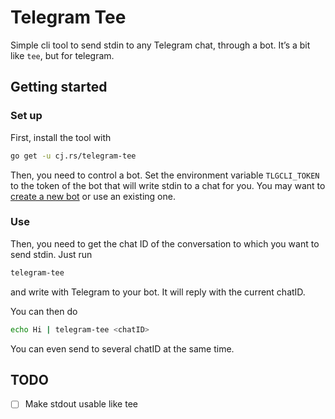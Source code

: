 <!-- insert
---
title: Telegram Tee
date: 2021-08-21T16:23:33
gometa: "cj.rs/telegram-tee git https://github.com/cljoly/telegram-tee"
description: "💬 Simple cli tool to create telegram bot behaving like tee"
---
{{< github_badge >}}
end_insert -->
<!-- remove -->
# Telegram Tee
<!-- end_remove -->

Simple cli tool to send stdin to any Telegram chat, through a bot. It’s a bit like `tee`, but for telegram.

## Getting started

### Set up

First, install the tool with
``` bash
go get -u cj.rs/telegram-tee
```

Then, you need to control a bot. Set the environment variable `TLGCLI_TOKEN` to
the token of the bot that will write stdin to a chat for you. You may want to [create a new bot](https://core.telegram.org/bots#3-how-do-i-create-a-bot) or use an existing one.

### Use

Then, you need to get the chat ID of the conversation to which you want to send stdin. Just run
``` bash
telegram-tee
```
and write with Telegram to your bot. It will reply with the current chatID.

You can then do
``` bash
echo Hi | telegram-tee <chatID>
```

You can even send to several chatID at the same time.

## TODO

- [ ] Make stdout usable like tee
